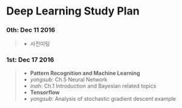 # Deep Learning Study Plan

### 0th: Dec 11 2016
>- 사전미팅

### 1st: Dec 17 2016
>- **Pattern Recognition and Machine Learning**
> - *yongsub*: Ch.5 Neural Network
> - *inah*: Ch.1 Introduction and Bayesian related topics
>- **Tensorflow**
> - *yongsub*: Analysis of stochastic gradient descent example
